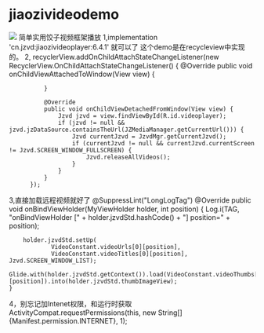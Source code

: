 # jiaozivideodemo
<img  src="device20190103161611.gif"/>
简单实用饺子视频框架播放
  1,implementation 'cn.jzvd:jiaozivideoplayer:6.4.1'
  就可以了
  这个demo是在recycleview中实现的。
2,
  recyclerView.addOnChildAttachStateChangeListener(new RecyclerView.OnChildAttachStateChangeListener() {
              @Override
              public void onChildViewAttachedToWindow(View view) {

              }

              @Override
              public void onChildViewDetachedFromWindow(View view) {
                  Jzvd jzvd = view.findViewById(R.id.videoplayer);
                  if (jzvd != null && jzvd.jzDataSource.containsTheUrl(JZMediaManager.getCurrentUrl())) {
                      Jzvd currentJzvd = JzvdMgr.getCurrentJzvd();
                      if (currentJzvd != null && currentJzvd.currentScreen != Jzvd.SCREEN_WINDOW_FULLSCREEN) {
                          Jzvd.releaseAllVideos();
                      }
                  }
              }
          });
 3,直接加载远程视频就好了
    @SuppressLint("LongLogTag")
    @Override
    public void onBindViewHolder(MyViewHolder holder, int position) {
        Log.i(TAG, "onBindViewHolder [" + holder.jzvdStd.hashCode() + "] position=" + position);

        holder.jzvdStd.setUp(
                VideoConstant.videoUrls[0][position],
                VideoConstant.videoTitles[0][position], Jzvd.SCREEN_WINDOW_LIST);
        Glide.with(holder.jzvdStd.getContext()).load(VideoConstant.videoThumbs[0][position]).into(holder.jzvdStd.thumbImageView);
    }
 4，别忘记加Intenet权限，和运行时获取
 ActivityCompat.requestPermissions(this, new String[]{Manifest.permission.INTERNET}, 1);